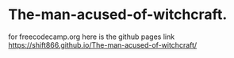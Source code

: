 # The-man-acused-of-witchcraft.
for freecodecamp.org
here is the github pages link https://shift866.github.io/The-man-acused-of-witchcraft/

